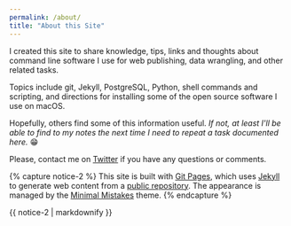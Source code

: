 ```yaml
---
permalink: /about/
title: "About this Site"
---
```


I created this site to share knowledge, tips, links and thoughts about command line software I use for web publishing, data wrangling, and other related tasks.

Topics include git, Jekyll, PostgreSQL, Python, shell commands and scripting, and directions for installing some of the open source software I use on macOS.

Hopefully, others find some of this information useful. *If not, at least I'll be able to find to my notes the next time I need to repeat a task documented here.* 😁

Please, contact me on [Twitter](https://twitter.com/PostgreSQLStan) if you have any questions or comments.

{% capture notice-2 %}
This site is built with [Git Pages](https://pages.github.com), which uses [Jekyll](https://jekyllrb.com) to generate web content from a [public repository](https://github.com/PostgreSqlStan/postgresqlstan.github.io). The appearance is managed by the [Minimal Mistakes](https://mmistakes.github.io/minimal-mistakes/) theme.
{% endcapture %}

<div class="notice">{{ notice-2 | markdownify }}</div>

